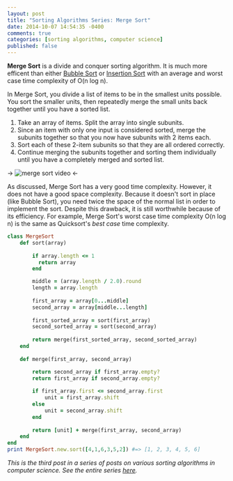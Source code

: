 ```yaml
---
layout: post
title: "Sorting Algorithms Series: Merge Sort"
date: 2014-10-07 14:54:35 -0400
comments: true
categories: [sorting algorithms, computer science]
published: false
---
```


<strong>Merge Sort</strong> is a divide and conquer sorting algorithm. It is much more efficent than either <a href="/blog/2014/08/20/bubble-sort/">Bubble Sort</a> or <a href="http://localhost:4000/blog/2014/08/23/insertion-sort/">Insertion Sort</a> with an average and worst case time complexity of  O(n log n).

In Merge Sort, you divide a list of items to be in the smallest units possible. You sort the smaller units, then repeatedly merge the small units back together until you have a sorted list.  

<ol>
  <li>Take an array of items. Split the array into single subunits.</li>
  <li>Since an item with only one input is considered sorted, merge the subunits together so that you now have subunits with 2 items each.</li>
  <li>Sort each of these 2-item subunits so that they are all ordered correctly.</li>
  <li>Continue merging the subunits together and sorting them individually until you have a completely merged and sorted list.</li>
</ol>

<!-- more -->

-> ![merge sort video](http://upload.wikimedia.org/wikipedia/commons/c/cc/Merge-sort-example-300px.gif "Merge Sort") <-

As discussed, Merge Sort has a very good time complexity. However, it does not have a good space complexity. Because it doesn't sort in place (like Bubble Sort), you need twice the space of the normal list in order to implement the sort. Despite this drawback, it is still worthwhile because of its efficiency. For example, Merge Sort's worst case time complexity O(n log n) is the same as Quicksort's <em>best case</em> time complexity.

```ruby Merge Sort in Ruby
class MergeSort
    def sort(array)
       
        if array.length <= 1
          return array 
        end

        middle = (array.length / 2.0).round
        length = array.length 
         
        first_array = array[0...middle]
        second_array = array[middle...length]
                 
        first_sorted_array = sort(first_array)
        second_sorted_array = sort(second_array)
         
        return merge(first_sorted_array, second_sorted_array)
    end
     
    def merge(first_array, second_array)

        return second_array if first_array.empty?
        return first_array if second_array.empty?
         
        if first_array.first <= second_array.first 
            unit = first_array.shift
        else
            unit = second_array.shift
        end    
     
        return [unit] + merge(first_array, second_array)
    end
end
print MergeSort.new.sort([4,1,6,3,5,2]) #=> [1, 2, 3, 4, 5, 6]
```

*This is the third post in a series of posts on various sorting algorithms in computer science. See the entire series <a href="/blog/categories/sorting-algorithms/">here</a>.*